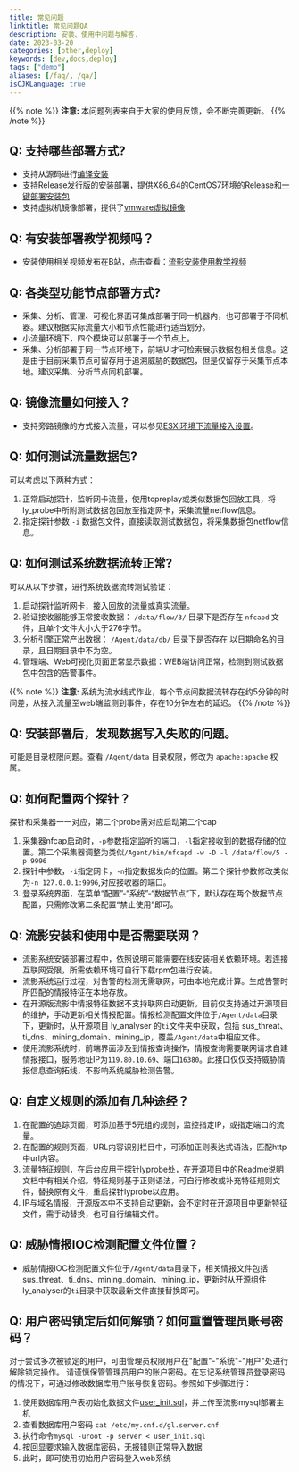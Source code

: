 ```yaml
---
title: 常见问题
linktitle: 常见问题QA
description: 安装、使用中问题与解答.
date: 2023-03-20
categories: [other,deploy]
keywords: [dev,docs,deploy]
tags: ["demo"]
aliases: [/faq/, /qa/]
isCJKLanguage: true
---
```


{{% note %}}
**注意:** 本问题列表来自于大家的使用反馈，会不断完善更新。 
{{% /note %}}

## Q: 支持哪些部署方式?

* 支持从源码进行[编译安装](https://abyssalfish-os.github.io/installation/)
* 支持Release发行版的安装部署，提供X86_64的CentOS7环境的Release和[一键部署安装包](https://abyssalfish-os.github.io/downloads/)
* 支持虚拟机镜像部署，提供了[vmware虚拟镜像](https://abyssalfish-os.github.io/downloads/)

## Q: 有安装部署教学视频吗？

* 安装使用相关视频发布在B站，点击查看：[流影安装使用教学视频](https://space.bilibili.com/3493262893517732)

## Q: 各类型功能节点部署方式?

* 采集、分析、管理、可视化界面可集成部署于同一机器内，也可部署于不同机器。建议根据实际流量大小和节点性能进行适当划分。
* 小流量环境下，四个模块可以部署于一个节点上。
* 采集、分析部署于同一节点环境下，前端UI才可检索展示数据包相关信息。这是由于目前采集节点可留存用于追溯威胁的数据包，但是仅留存于采集节点本地。建议采集、分析节点同机部署。

## Q: 镜像流量如何接入？

* 支持旁路镜像的方式接入流量，可以参见[ESXi环境下流量接入设置](https://abyssalfish-os.github.io/other/development/)。

## Q: 如何测试流量数据包?
可以考虑以下两种方式：
1. 正常启动探针，监听网卡流量，使用tcpreplay或类似数据包回放工具，将ly_probe中所附测试数据包回放至指定网卡，采集流量netflow信息。
2. 指定探针参数 `-i` 数据包文件，直接读取测试数据包，将采集数据包netflow信息。


## Q: 如何测试系统数据流转正常?
可以从以下步骤，进行系统数据流转测试验证：
1. 启动探针监听网卡，接入回放的流量或真实流量。
2. 验证接收器能够正常接收数据： `/data/flow/3/` 目录下是否存在 `nfcapd` 文件，且单个文件大小大于276字节。
3. 分析引擎正常产出数据： `/Agent/data/db/` 目录下是否存在 以日期命名的目录，且日期目录中不为空。
4. 管理端、Web可视化页面正常显示数据：WEB端访问正常，检测到测试数据包中包含的告警事件。

{{% note %}}
**注意:** 系统为流水线式作业，每个节点间数据流转存在约5分钟的时间差，从接入流量至web端监测到事件，存在10分钟左右的延迟。
{{% /note %}}


## Q: 安装部署后，发现数据写入失败的问题。
可能是目录权限问题。查看 `/Agent/data` 目录权限，修改为 `apache:apache` 权属。


## Q: 如何配置两个探针？
探针和采集器一一对应，第二个probe需对应启动第二个cap
1. 采集器nfcap启动时，`-p`参数指定监听的端口，`-l`指定接收到的数据存储的位置。第二个采集器调整为类似`/Agent/bin/nfcapd -w -D -l /data/flow/5 -p 9996`
2. 探针中参数，`-i`指定网卡，`-n`指定数据发向的位置。第二个探针参数修改类似为`-n 127.0.0.1:9996`,对应接收器的端口。
3. 登录系统界面，在菜单“配置”-“系统”-“数据节点”下，默认存在两个数据节点配置，只需修改第二条配置“禁止使用”即可。

## Q: 流影安装和使用中是否需要联网？

* 流影系统安装部署过程中，依照说明可能需要在线安装相关依赖环境。若连接互联网受限，所需依赖环境可自行下载rpm包进行安装。
* 流影系统运行过程，对告警的检测无需联网，可由本地完成计算。生成告警时所匹配的情报特征在本地存放。
* 在开源版流影中情报特征数据不支持联网自动更新。目前仅支持通过开源项目的维护，手动更新相关情报配置。情报检测配置文件位于`/Agent/data`目录下，更新时，从开源项目 ly_analyser 的`ti`文件夹中获取，包括 sus_threat、ti_dns、mining_domain、mining_ip，覆盖`/Agent/data`中相应文件。
* 使用流影系统时，前端界面涉及到情报查询操作，情报查询需要联网请求自建情报接口，服务地址IP为`119.80.10.69`、端口`16380`。此接口仅仅支持威胁情报信息查询拓线，不影响系统威胁检测告警。

## Q: 自定义规则的添加有几种途经？

1. 在配置的追踪页面，可添加基于5元组的规则，监控指定IP，或指定端口的流量。
2. 在配置的规则页面，URL内容识别栏目中，可添加正则表达式语法，匹配http中url内容。
3. 流量特征规则，在后台应用于探针lyprobe处，在开源项目中的Readme说明文档中有相关介绍。特征规则基于正则语法，可自行修改或补充特征规则文件，替换原有文件，重启探针lyprobe以应用。
4. IP与域名情报，开源版本中不支持自动更新，会不定时在开源项目中更新特征文件，需手动替换，也可自行编辑文件。


## Q: 威胁情报IOC检测配置文件位置？

* 威胁情报IOC检测配置文件位于`/Agent/data`目录下，相关情报文件包括 sus_threat、ti_dns、mining_domain、mining_ip，更新时从开源组件ly_analyser的`ti`目录中获取最新文件直接替换即可。


## Q: 用户密码锁定后如何解锁？如何重置管理员账号密码？

对于尝试多次被锁定的用户，可由管理员权限用户在"配置"-"系统"-"用户"处进行解除锁定操作。
请谨慎保管管理员用户的账户密码。在忘记系统管理员登录密码的情况下，可通过修改数据库用户账号恢复密码。参照如下步骤进行：

1. 使用数据库用户表初始化数据文件[user_init.sql](./user_init.sql)，并上传至流影mysql部署主机
2. 查看数据库用户密码	`cat /etc/my.cnf.d/gl.server.cnf`
3. 执行命令`mysql -uroot -p server < user_init.sql`
4. 按回显要求输入数据库密码，无报错则正常导入数据
5. 此时，即可使用初始用户密码登入web系统

